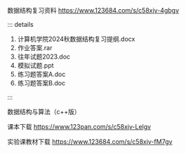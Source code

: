 数据结构复习资料 https://www.123684.com/s/c58xjv-4gbgv

::: details

1. 计算机学院2024秋数据结构复习提纲.docx
2. 作业答案.rar
3. 往年试题2023.doc
4. 模拟试题.ppt
5. 练习题答案A.doc
6. 练习题答案B.doc

:::

数据结构与算法（c++版）

课本下载 https://www.123pan.com/s/c58xjv-Lelgv

实验课教材下载 https://www.123684.com/s/c58xjv-fM7gv